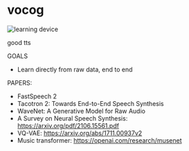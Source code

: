 # vocog

![learning device](https://www.slashfilm.com/img/gallery/dune-editor-joe-walker-is-the-voice-teaching-you-about-the-sand-walk-exclusive/intro-1635534945.jpg)

good tts

GOALS
- Learn directly from raw data, end to end

PAPERS:
- FastSpeech 2
- Tacotron 2: Towards End-to-End Speech Synthesis
- WaveNet: A Generative Model for Raw Audio
- A Survey on Neural Speech Synthesis: https://arxiv.org/pdf/2106.15561.pdf
- VQ-VAE: https://arxiv.org/abs/1711.00937v2
- Music transformer: https://openai.com/research/musenet